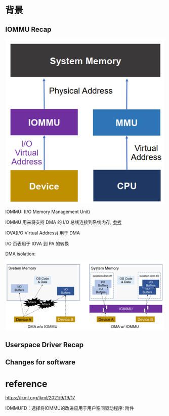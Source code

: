 
# 背景

## IOMMU Recap

![2022-10-27-10-59-46.png](./images/2022-10-27-10-59-46.png)

IOMMU: (I/O Memory Management Unit)

IOMMU 用来将支持 DMA 的 I/O 总线连接到系统内存, [参考](https://en.wikipedia.org/wiki/Input%E2%80%93output_memory_management_unit)

IOVA(I/O Virtual Address) 用于 DMA

I/O 页表用于 IOVA 到 PA 的转换

DMA isolation:

![2022-10-27-11-10-09.png](./images/2022-10-27-11-10-09.png)




## Userspace Driver Recap




## Changes for software



# reference

https://lkml.org/lkml/2021/9/19/17

IOMMUFD：选择将IOMMU的改进应用于用户空间驱动程序: 附件 

